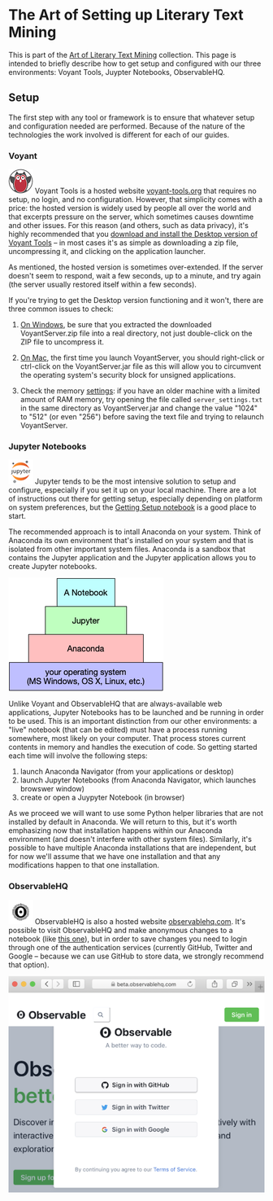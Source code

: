 # The Art of Setting up Literary Text Mining

This is part of the [Art of Literary Text Mining](../) collection. This page is intended to briefly describe how to get setup and configured with our three environments: Voyant Tools, Juypter Notebooks, ObservableHQ.

## Setup

The first step with any tool or framework is to ensure that whatever setup and configuration needed are performed. Because of the nature of the technologies the work involved is different for each of our guides.

### Voyant

![Voyant](../images/voyant48.png) Voyant Tools is a hosted website [voyant-tools.org](https://voyant-tools.org) that requires no setup, no login, and no configuration. However, that simplicity comes with a price: the hosted version is widely used by people all over the world and that excerpts pressure on the server, which sometimes causes downtime and other issues. For this reason (and others, such as data privacy), it's highly recommended that you [download and install the Desktop version of Voyant Tools](https://github.com/sgsinclair/VoyantServer/wiki/VoyantServer-Desktop) – in most cases it's as simple as downloading a zip file, uncompressing it, and clicking on the application launcher.

As mentioned, the hosted version is sometimes over-extended. If the server doesn't seem to respond, wait a few seconds, up to a minute, and try again (the server usually restored itself within a few seconds).

If you're trying to get the Desktop version functioning and it won't, there are three common issues to check:

1. [On Windows](https://github.com/sgsinclair/VoyantServer/wiki/VoyantServer-Desktop#windows), be sure that you extracted the downloaded VoyantServer.zip file into a real directory, not just double-click on the ZIP file to uncompress it.

1. [On Mac](https://github.com/sgsinclair/VoyantServer/wiki/VoyantServer-Desktop#mac), the first time you launch VoyantServer, you should right-click or ctrl-click on the VoyantServer.jar file as this will allow you to circumvent the operating system's security block for unsigned applications.

1. Check the memory [settings](https://github.com/sgsinclair/VoyantServer/wiki/VoyantServer-Desktop#settings): if you have an older machine with a limited amount of RAM memory, try opening the file called `server_settings.txt` in the same directory as VoyantServer.jar and change the value "1024" to "512" (or even "256") before saving the text file and trying to relaunch VoyantServer.

### Jupyter Notebooks

![Jupyter](../images/jupyter48.png) Jupyter tends to be the most intensive solution to setup and configure, especially if you set it up on your local machine. There are a lot of instructions out there for getting setup, especially depending on platform on system preferences, but the [Getting Setup notebook](https://nbviewer.jupyter.org/github/sgsinclair/alta/blob/master/ipynb/GettingSetup.ipynb) is a good place to start.

The recommended approach is to intall Anaconda on your system. Think of Anaconda its own environment that's installed on your system and that is isolated from other important system files. Anaconda is a sandbox that contains the Jupyter application and the Jupyter application allows you to create Jupyter notebooks.

![Anaconda Architecture](jupyter-architecture.png)

Unlike Voyant and ObservableHQ that are always-available web applications, Jupyter Notebooks has to be launched and be running in order to be used. This is an important distinction from our other environments: a "live" notebook (that can be edited) must have a process running somewhere, most likely on your computer. That process stores current contents in memory and handles the execution of code. So getting started each time will involve the following steps:

1. launch Anaconda Navigator (from your applications or desktop)
1. launch Jupyter Notebooks (from Anaconda Navigator, which launches browswer window)
1. create or open a Juypyter Notebook (in browser)

As we proceed we will want to use some Python helper libraries that are not installed by default in Anaconda. We will return to this, but it's worth emphasizing now that installation happens within our Anaconda environment (and doesn't interfere with other system files). Similarly, it's possible to have multiple Anaconda installations that are independent, but for now we'll assume that we have one installation and that any modifications happen to that one installation.

### ObservableHQ

![ObservableHQ](../images/observable48.png) ObservableHQ is also a hosted website [observablehq.com](https://observablehq.com). It's possible to visit ObservableHQ and make anonymous changes to a notebook (like [this one](https://beta.observablehq.com/@observablehq/fork-share-merge)), but in order to save changes you need to login through one of the authentication services (currently GitHub, Twitter and Google – because we can use GitHub to store data, we strongly recommend that option).

![ObservableHQ Login](observable-login.png)